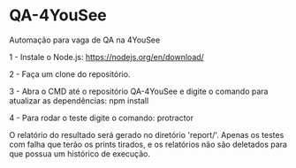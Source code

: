 # QA-4YouSee
Automação para vaga de QA na 4YouSee

1 - Instale o Node.js: https://nodejs.org/en/download/

2 - Faça um clone do repositório.

3 - Abra o CMD até o repositório QA-4YouSee e digite o comando para atualizar as dependências:
  npm install
  
4 - Para rodar o teste digite o comando:
  protractor
  

O relatório do resultado será gerado no diretório 'report/'. Apenas os testes com falha que terão os prints tirados, e os relatórios não são deletados para que possua um histórico de execução.
